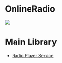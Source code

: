 # OnlineRadio
![](https://github.com/silencebeat/OnlineRadio/blob/master/animated.gif)
# Main Library
- [Radio Player Service](https://github.com/iammert/RadioPlayerService)
